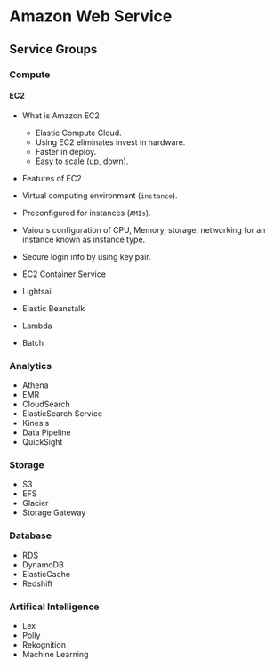 # Amazon Web Service
## Service Groups
### Compute
#### EC2
* What is Amazon EC2
  * Elastic Compute Cloud.
  * Using EC2 eliminates invest in hardware.
  * Faster in deploy.
  * Easy to scale (up, down).

* Features of EC2
 * Virtual computing environment (``instance``).
 * Preconfigured for instances (``AMIs``).
 * Vaiours configuration of CPU, Memory, storage, networking for an instance known as instance type.
 * Secure login info by using key pair.
  


* EC2 Container Service
* Lightsail
* Elastic Beanstalk
* Lambda
* Batch

### Analytics
* Athena
* EMR
* CloudSearch
* ElasticSearch Service
* Kinesis
* Data Pipeline
* QuickSight


### Storage
* S3
* EFS
* Glacier
* Storage Gateway


### Database
* RDS
* DynamoDB
* ElasticCache
* Redshift

### Artifical Intelligence
* Lex
* Polly
* Rekognition
* Machine Learning
